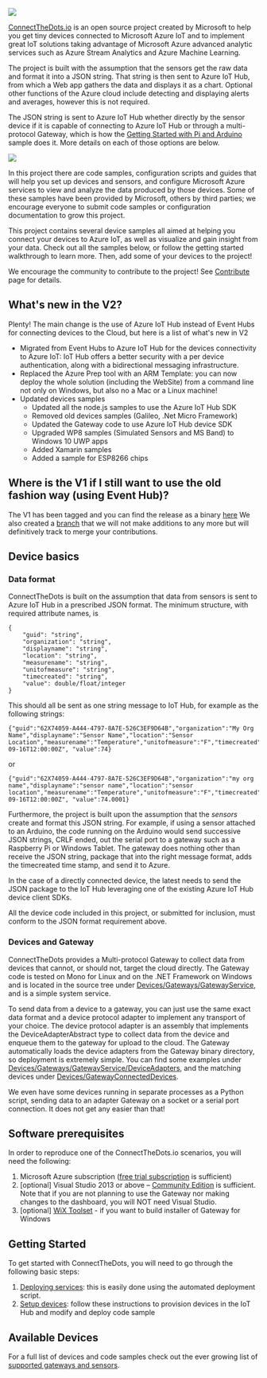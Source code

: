 ![](images/CTD-logo-v5-02.png)

[ConnectTheDots.io](http://connectthedots.io) is an open source project created by Microsoft to help you get tiny devices connected to Microsoft Azure IoT and to implement great IoT solutions taking advantage of Microsoft Azure advanced analytic services such as Azure Stream Analytics and Azure Machine Learning.

The project is built with the assumption that the sensors get the raw data and format it into a JSON string. That string is then sent to Azure IoT Hub, from which a Web app gathers the data and displays it as a chart.
Optional other functions of the Azure cloud include detecting and displaying alerts and averages, however this is not required.

The JSON string is sent to Azure IoT Hub whether directly by the sensor device if it is capable of connecting to Azure IoT Hub or through a multi-protocol Gateway, which is how the [Getting Started with Pi and Arduino](GettingStarted.md) sample does it. 
More details on each of those options are below.

![](images/ConnectTheDots-architecture.png)


In this project there are code samples, configuration scripts and guides that will help you set up devices and sensors, and configure Microsoft Azure services to view and analyze the data produced by those devices. Some of these samples have been provided by Microsoft, others by third parties; we encourage everyone to submit code samples or configuration documentation to grow this project.

This project contains several device samples all aimed at helping you connect your devices to Azure IoT, as well as visualize and gain insight from your data.  Check out all the samples below, or follow the getting started walkthrough to learn more. Then, add some of your devices to the project!

We encourage the community to contribute to the project! See [Contribute](Contribute.md) page for details.

## What's new in the V2? ##

Plenty!
The main change is the use of Azure IoT Hub instead of Event Hubs for connecting devices to the Cloud, but here is a list of what's new in V2

- Migrated from Event Hubs to Azure IoT Hub for the devices connectivity to Azure IoT: IoT Hub offers a better security with a per device authentication, along with a bidirectional messaging infrastructure.
- Replaced the Azure Prep tool with an ARM Template: you can now deploy the whole solution (including the WebSite) from a command line not only on Windows, but also no a Mac or a Linux machine!
- Updated devices samples
    - Updated all the node.js samples to use the Azure IoT Hub SDK
    - Removed old devices samples (Galileo, .Net Micro Framework)
    - Updated the Gateway code to use Azure IoT Hub device SDK
    - Upgraded WP8 samples (Simulated Sensors and MS Band) to Windows 10 UWP apps
    - Added Xamarin samples 
    - Added a sample for ESP8266 chips 

## Where is the V1 if I still want to use the old fashion way (using Event Hub)? ##
The V1 has been tagged and you can find the release as a binary [here](https://github.com/Azure/connectthedots/releases/tag/1.0)
We also created a [branch](https://github.com/Azure/connectthedots/tree/V1) that we will not make additions to any more but will definitively track to merge your contributions.

## Device basics ##

### Data format ###
ConnectTheDots is built on the assumption that data from sensors is sent to Azure IoT Hub in a prescribed JSON format. The minimum structure, with required attribute names, is 

```
{
    "guid":	"string",
    "organization":	"string",
    "displayname": "string",
    "location": "string",
    "measurename": "string",
    "unitofmeasure": "string",
    "timecreated": "string",
    "value": double/float/integer
}
```
	
This should all be sent as one string message to IoT Hub, for example as the following strings: 

    {"guid":"62X74059-A444-4797-8A7E-526C3EF9D64B","organization":"My Org Name","displayname":"Sensor Name","location":"Sensor Location","measurename":"Temperature","unitofmeasure":"F","timecreated":"1975-09-16T12:00:00Z", "value":74}

or

    {"guid":"62X74059-A444-4797-8A7E-526C3EF9D64B","organization":"my org name","displayname":"sensor name","location":"sensor location","measurename":"Temperature","unitofmeasure":"F","timecreated":"1975-09-16T12:00:00Z", "value":74.0001}


Furthermore, the project is built upon the assumption that the *sensors* create and format this JSON string.
For example, if using a sensor attached to an Arduino, the code running on the Arduino would send successive JSON strings, CRLF ended, out the serial port to a gateway such as a Raspberry Pi or Windows Tablet. The gateway does nothing other than receive the JSON string, package that into the right message format, adds the timecreated time stamp, and send it to Azure.

In the case of a directly connected device, the latest needs to send the JSON package to the IoT Hub leveraging one of the existing Azure IoT Hub device client SDKs.

All the device code included in this project, or submitted for inclusion, must conform to the JSON format requirement above. 

### Devices and Gateway ###
ConnectTheDots provides a Multi-protocol Gateway to collect data from devices that cannot, or should not, target the cloud directly. The Gateway code is tested on Mono for Linux and on the .NET Framework on Windows and is located in the source tree under [Devices/Gateways/GatewayService](Devices/Gateways/GatewayService/), and is a simple system service. 

To send data from a device to a gateway, you can just use the same exact data format and a device protocol adapter to implement any transport of your choice. The device protocol adapter is an assembly that implements the DeviceAdapterAbstract type to collect data from the device and enqueue them to the gateway for upload to the cloud. The Gateway automatically loads the device adapters from the Gateway binary directory, so deployment is extremely simple. 
You can find some examples under [Devices/Gateways/GatewayService/DeviceAdapters](Devices/Gateways/GatewayService/DeviceAdapters), and the matching devices under  [Devices/GatewayConnectedDevices](Devices/GatewayConnectedDevices). 

We even have some devices running in separate processes as a Python script, sending data to an adapter Gateway on a socket or a serial port connection. It does not get any easier than that!

## Software prerequisites ##
In order to reproduce one of the ConnectTheDots.io scenarios, you will need the following:

1. Microsoft Azure subscription ([free trial subscription](http://azure.microsoft.com/en-us/pricing/free-trial/) is sufficient)
1. [optional] Visual Studio 2013 or above – [Community Edition](http://www.visualstudio.com/downloads/download-visual-studio-vs) is sufficient. Note that if you are not planning to use the Gateway nor making changes to the dashboard, you will NOT need Visual Studio.
1. [optional] [WiX Toolset](http://wixtoolset.org) - if you want to build installer of Gateway for Windows

## Getting Started ##

To get started with ConnectTheDots, you will need to go through the following basic steps:

1. [Deploying services](Azure/ARMTemplate/Readme.md): this is easily done using the automated deployment script.
2. [Setup devices](Devices/readme.md): follow these instructions to provision devices in the IoT Hub and modify and deploy code sample

## Available Devices ##
For a full list of devices and code samples check out the ever growing list of [supported gateways and sensors](SupportedDevices.md).
